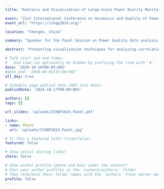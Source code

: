 ```yaml
---
title: "Analysis and Visualization of Large-Scale Power Quality Monitoring Campaigns"

event: "21st International Conference on Harmonics and Quality of Power (ICHQP)"
event_url: "https://ichqp2024.org/"

location: "Chengdu, China"

summary: "Speaker for the Panel Session on Power Quality data analysis at ICHQP"

abstract: "Presenting visualization techniques for analyzing correlations and propagation within large-scale Power Quality monitoring campaigns."

# Talk start and end times.
#   End time can optionally be hidden by prefixing the line with `#`.
date: '2024-10-16T00:00:00Z'
#date_end: '2030-06-01T15:00:00Z'
all_day: true

# Schedule page publish date (NOT talk date).
publishDate: '2024-10-17T00:00:00Z'

authors: []
tags: []

url_slides: 'uploads/ICHQP2024_Panel.pdf'

links:
- name: Photo
  url: 'uploads/ICHQP2024_Panel.jpg'

# Is this a featured talk? (true/false)
featured: false

# Show social sharing links?
share: false

# Show author profile (photo and bio) under the content?
# Edit your author profiles in the `content/authors/` folder
# Then reference their folder names with the `authors` front matter option above
profile: false
---
```

